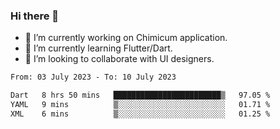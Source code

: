 ### Hi there 👋

<!--
**devcat37/devcat37** is a ✨ _special_ ✨ repository because its `README.md` (this file) appears on your GitHub profile.-->


- 🔭 I’m currently working on Chimicum application.
- 🌱 I’m currently learning Flutter/Dart.
- 👯 I’m looking to collaborate with UI designers.
<!-- - 🤔 I’m looking for help with ... -->

<!--START_SECTION:waka-->

```txt
From: 03 July 2023 - To: 10 July 2023

Dart   8 hrs 50 mins   ████████████████████████▒   97.05 %
YAML   9 mins          ▒░░░░░░░░░░░░░░░░░░░░░░░░   01.71 %
XML    6 mins          ▒░░░░░░░░░░░░░░░░░░░░░░░░   01.25 %
```

<!--END_SECTION:waka-->

